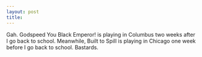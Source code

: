 ```yaml
---
layout: post
title: 
---
```


Gah. Godspeed You Black Emperor! is playing in Columbus two weeks after I go back to school. Meanwhile, Built to Spill is playing in Chicago one week before I go back to school. Bastards.
